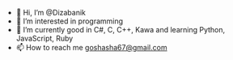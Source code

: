- 👋 Hi, I’m @Dizabanik
- 👀 I’m interested in programming
- 🌱 I’m currently good in C#, C, C++, Kawa and learning Python, JavaScript, Ruby
- 📫 How to reach me goshasha67@gmail.com

<!---
Dizabanik/Dizabanik is a ✨ special ✨ repository because its `README.md` (this file) appears on your GitHub profile.
You can click the Preview link to take a look at your changes.
--->
